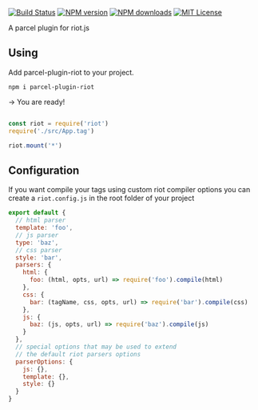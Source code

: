 [![Build Status][travis-image]][travis-url]
[![NPM version][npm-version-image]][npm-url]
[![NPM downloads][npm-downloads-image]][npm-url]
[![MIT License][license-image]][license-url]

A parcel plugin for riot.js

## Using
Add parcel-plugin-riot to your project.
```
npm i parcel-plugin-riot
```

-> You are ready!

```javascript

const riot = require('riot')
require('./src/App.tag')

riot.mount('*')
```

## Configuration

If you want compile your tags using custom riot compiler options you can create a `riot.config.js` in the root folder of your project

```js
export default {
  // html parser
  template: 'foo',
  // js parser
  type: 'baz',
  // css parser
  style: 'bar',
  parsers: {
    html: {
      foo: (html, opts, url) => require('foo').compile(html)
    },
    css: {
      bar: (tagName, css, opts, url) => require('bar').compile(css)
    },
    js: {
      baz: (js, opts, url) => require('baz').compile(js)
    }
  },
  // special options that may be used to extend
  // the default riot parsers options
  parserOptions: {
    js: {},
    template: {},
    style: {}
  }
}

```


[travis-image]:  https://img.shields.io/travis/riot/parcel-plugin-riot.svg?style=flat-square
[travis-url]:    https://travis-ci.org/riot/parcel-plugin-riot

[license-image]: https://img.shields.io/badge/license-MIT-000000.svg?style=flat-square
[license-url]:   LICENSE

[npm-version-image]:   https://img.shields.io/npm/v/parcel-plugin-riot.svg?style=flat-square
[npm-downloads-image]: https://img.shields.io/npm/dm/parcel-plugin-riot.svg?style=flat-square
[npm-url]:             https://npmjs.org/package/parcel-plugin-riot

